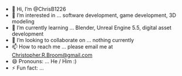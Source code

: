 - 👋 Hi, I’m @ChrisB1226
- 👀 I’m interested in ... software development, game development, 3D modeling
- 🌱 I’m currently learning ... Blender, Unreal Engine 5.5, digital asset development
- 💞️ I’m looking to collaborate on ... nothing currently
- 📫 How to reach me ... please email me at Christopher.R.Broom@gmail.com
- 😄 Pronouns: ... He / Him :)
- ⚡ Fun fact: ... 

<!---
ChrisB1226/ChrisB1226 is a ✨ special ✨ repository because its `README.md` (this file) appears on your GitHub profile.
You can click the Preview link to take a look at your changes.
--->
